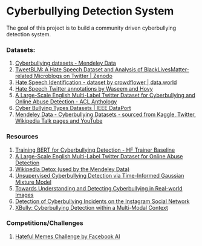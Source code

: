 # Cyberbullying Detection System

The goal of this project is to build a community driven cyberbullying detection
system.

### Datasets:

1. [Cyberbullying datasets - Mendeley Data](https://data.mendeley.com/datasets/jf4pzyvnpj/1)
2. [TweetBLM: A Hate Speech Dataset and Analysis of BlackLivesMatter-related Microblogs on Twitter | Zenodo](https://zenodo.org/record/4000398#.Yc-HPhPMLm0)
3. [Hate Speech Identification - dataset by crowdflower | data.world](https://data.world/crowdflower/hate-speech-identification)
4. [Hate Speech Twitter annotations by Waseem and Hovy](https://github.com/zeeraktalat/hatespeech)
5. [A Large-Scale English Multi-Label Twitter Dataset for Cyberbullying and Online Abuse Detection - ACL Anthology](https://bitbucket.org/ssalawu/cyberbullying-twitter/src/master/)
6. [Cyber Bullying Types Datasets | IEEE DataPort](https://ieee-dataport.org/documents/cyber-bullying-types-datasets)
7. [Mendeley Data - Cyberbullying Datasets - sourced from Kaggle, Twitter, Wikipedia Talk pages and YouTube](https://data.mendeley.com/datasets/jf4pzyvnpj/1)


### Resources
1. [Training BERT for Cyberbullying Detection - HF Trainer Baseline](https://skok.ai/2020/10/27/Training-BERT-for-Cyberbullying-Detection-Part-1.html)
2. [A Large-Scale English Multi-Label Twitter Dataset for Online Abuse
Detection](https://aclanthology.org/2021.woah-1.16.pdf)
3. [Wikipedia Detox (used by the Mendeley Data)](https://github.com/ewulczyn/wiki-detox)
4. [Unsupervised Cyberbullying Detection
via Time-Informed Gaussian Mixture Model](https://avalanchesiqi.github.io/files/cikm2020cyberbullying.pdf)
5. [Towards Understanding and Detecting Cyberbullying
in Real-world Images](https://www.ndss-symposium.org/wp-content/uploads/ndss2021_7C-4_24260_paper.pdf)
6. [Detection of Cyberbullying Incidents on the Instagram Social Network](https://arxiv.org/pdf/1503.03909.pdf)
7. [XBully: Cyberbullying Detection within a Multi-Modal Context](https://dl.acm.org/doi/pdf/10.1145/3289600.3291037)

### Competitions/Challenges
1. [Hateful Memes Challenge by Facebook AI](https://hatefulmemeschallenge.com/)


